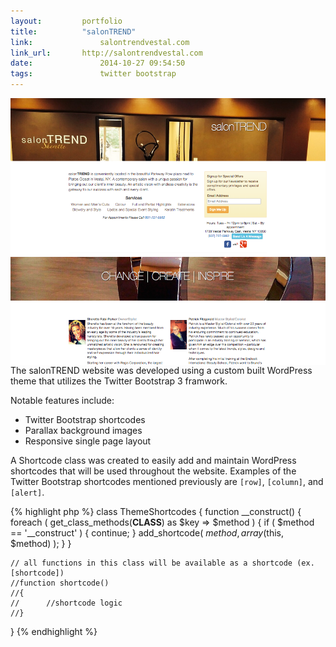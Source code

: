 ```yaml
---
layout:			portfolio
title:			"salonTREND"
link:				salontrendvestal.com
link_url:		http://salontrendvestal.com
date:				2014-10-27 09:54:50
tags:				twitter bootstrap
---
```


<img src="/images/portfolio-salontrend.png" class="img-responsive img-thumbnail img-portfolio" title="{{page.title}}" alt="{{page.title}} screenshot" align="right">
The salonTREND website was developed using a custom built WordPress theme that utilizes the Twitter Bootstrap 3 framwork.

Notable features include:
<ul>
	<li>Twitter Bootstrap shortcodes</li>
	<li>Parallax background images</li>
	<li>Responsive single page layout</li>
</ul>

A Shortcode class was created to easily add and maintain WordPress shortcodes that will be used throughout the website. Examples of the Twitter Bootstrap shortcodes mentioned previously are `[row]`, `[column]`, and `[alert]`.

{% highlight php %}
class ThemeShortcodes
{
	function __construct()
	{
		foreach ( get_class_methods(__CLASS__) as $key => $method ) {
			if ( $method == '__construct' ) { continue; }
			add_shortcode( $method, array($this, $method) );
		}
	}

	// all functions in this class will be available as a shortcode (ex. [shortcode])
	//function shortcode()
	//{
	//		//shortcode logic
	//}
}
{% endhighlight %}
